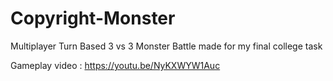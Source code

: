 # Copyright-Monster
Multiplayer Turn Based 3 vs 3 Monster Battle made for my final college task

Gameplay video : https://youtu.be/NyKXWYW1Auc

